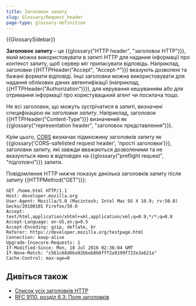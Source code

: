 ```yaml
---
title: Заголовок запиту
slug: Glossary/Request_header
page-type: glossary-definition
---
```


{{GlossarySidebar}}

**Заголовок запиту** – це {{glossary("HTTP header", "заголовок HTTP")}}, який можна використовувати в запиті HTTP для надання інформації про контекст запиту, щоб сервер міг припасувати відповідь. Наприклад, заголовки {{HTTPHeader("Accept", "Accept-*")}} вказують дозволені та бажані формати відповіді. Інші заголовки можна використовувати для надання облікових даних автентифікації (наприклад, {{HTTPHeader("Authorization")}}), для керування кешуванням або для отримання інформації про користувацький агент чи посилача тощо.

Не всі заголовки, що можуть зустрічатися в запиті, визначені специфікацією як _заголовки запиту_. Наприклад, заголовок {{HTTPHeader("Content-Type")}} визначений як {{glossary("representation header", "заголовок представлення")}}.

Крім цього, [CORS](/uk/docs/Glossary/CORS) визначає підмножину заголовків запиту як {{glossary('CORS-safelisted request header', 'прості заголовки')}}, заголовки запиту, які завжди вважаються дозволеними та не вказуються явно в відповідях на {{glossary("preflight request", "підготовчі")}} запити.

Повідомлення HTTP нижче показує декілька заголовків запиту після запиту {{HTTPMethod("GET")}}:

```http
GET /home.html HTTP/1.1
Host: developer.mozilla.org
User-Agent: Mozilla/5.0 (Macintosh; Intel Mac OS X 10.9; rv:50.0) Gecko/20100101 Firefox/50.0
Accept: text/html,application/xhtml+xml,application/xml;q=0.9,*/*;q=0.8
Accept-Language: en-US,en;q=0.5
Accept-Encoding: gzip, deflate, br
Referer: https://developer.mozilla.org/testpage.html
Connection: keep-alive
Upgrade-Insecure-Requests: 1
If-Modified-Since: Mon, 18 Jul 2016 02:36:04 GMT
If-None-Match: "c561c68d0ba92bbeb8b0fff2a9199f722e3a621a"
Cache-Control: max-age=0
```

## Дивіться також

- [Список усіх заголовків HTTP](/uk/docs/Web/HTTP/Headers)
- [RFC 9110, розділ 6.3: Поля заголовків](https://httpwg.org/specs/rfc9110.html#header.fields)
